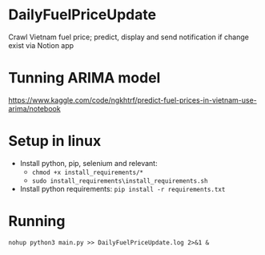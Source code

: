 # DailyFuelPriceUpdate
Crawl Vietnam fuel price; predict, display and send notification if change exist via Notion app

# Tunning ARIMA model
https://www.kaggle.com/code/ngkhtrf/predict-fuel-prices-in-vietnam-use-arima/notebook

# Setup in linux
- Install python, pip, selenium and relevant:
  - `chmod +x install_requirements/*`
  - `sudo install_requirements\install_requirements.sh`
- Install python requirements: `pip install -r requirements.txt`

# Running
`nohup python3 main.py >> DailyFuelPriceUpdate.log 2>&1 &`
